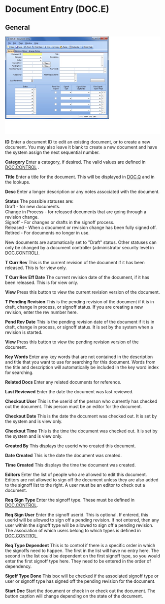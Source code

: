 # Document Entry (DOC.E)

<PageHeader />

## General

![Initial display of DOC.E form](./DOC-E-1.jpg)

**ID** Enter a document ID to edit an existing document, or to create a new
document. You may also leave it blank to create a new document and have the
system assign the next sequential number.  
  
**Category** Enter a category, if desired. The valid values are defined in [DOC.CONTROL](../../DOC-CONTROL/README.md) .
  
**Title** Enter a title for the document. This will be displayed in [DOC.Q](../../../DOC-REPORT/DOC-Q/README.md) and in the lookups.
  
**Desc** Enter a longer description or any notes associated with the document.  
  
**Status** The possible statuses are:  
Draft - for new documents.  
Change in Process - for released documents that are going through a revision
change.  
Signoff - For changes or drafts in the signoff process.  
Released - When a document or revision change has been fully signed off.  
Retired - For documents no longer in use.  
  
New documents are automatically set to "Draft" status. Other statuses can only be changed by a document controller (administrator security level in [DOC.CONTROL](../../DOC-CONTROL/README.md)).
  
**T Curr Rev** This is the current revision of the document if it has been
released. This is for view only.  
  
**T Curr Rev Eff Date** The current revision date of the document, if it has
been released. This is for view only.  
  
**View** Press this button to view the current revision version of the
document.  
  
**T Pending Revision** This is the pending revision of the document if it is
in draft, change in process, or signoff status. If you are creating a new
revision, enter the rev number here.  
  
**Pend Rev Date** This is the pending revision date of the document if it is
in draft, change in process, or signoff status. It is set by the system when a
revision is started.  
  
**View** Press this button to view the pending revision version of the
document.  
  
**Key Words** Enter any key words that are not contained in the description
and title that you want to use for searching for this document. Words from the
title and description will automatically be included in the key word index for
searching.  
  
**Related Docs** Enter any related documents for reference.  
  
**Last Reviewed** Enter the date the document was last reviewed.  
  
**Checkout User** This is the userid of the person who currently has checked
out the document. This person must be an editor for the document.  
  
**Checkout Date** This is the date the document was checked out. It is set by
the system and is view only.  
  
**Checkout Time** This is the time the document was checked out. It is set by
the system and is view only.  
  
**Created By** This displays the userid who created this document.  
  
**Date Created** This is the date the document was created.  
  
**Time Created** This displays the time the document was created.  
  
**Editors** Enter the list of people who are allowed to edit this document.
Editors are not allowed to sign off the document unless they are also added to
the signoff list to the right. A user must be an editor to check out a
document.  
  
**Req Sign Type** Enter the signoff type. These must be defined in [DOC.CONTROL](../../DOC-CONTROL/README.md).
  
**Req Sign User** Enter the signoff userid. This is optional. If entered, this userid will be allowed to sign off a pending revision. If not entered, then any user within the signoff type will be allowed to sign off a pending revision. The association of which users belong to which types is defined in [DOC.CONTROL](../../DOC-CONTROL/README.md).
  
**Req Type Dependent** This is to control if there is a specific order in
which the signoffs need to happen. The first in the list will have no entry
here. The second in the list could be dependent on the first signoff type, so
you would enter the first signoff type here. They need to be entered in the
order of dependency.  
  
**Sigoff Type Done** This box will be checked if the associated signoff type
or user or signoff type has signed off the pending revision for the document.  
  
**Start Doc** Start the document or check in or check out the document. The
button caption will change depending on the state of the document.  
  
<badge text= "Version 8.10.57" vertical="middle" />

<PageFooter />
